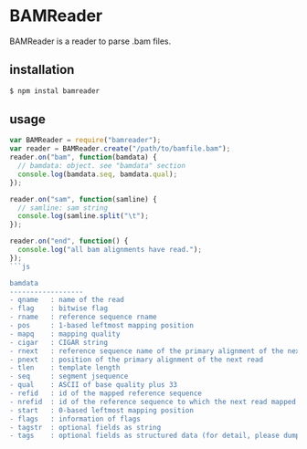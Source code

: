 BAMReader
==========
BAMReader is a reader to parse .bam files.

installation
----------------
```bash
$ npm instal bamreader
```

usage
-------------
```js
var BAMReader = require("bamreader");
var reader = BAMReader.create("/path/to/bamfile.bam");
reader.on("bam", function(bamdata) {
  // bamdata: object. see "bamdata" section
  console.log(bamdata.seq, bamdata.qual);
});

reader.on("sam", function(samline) {
  // samline: sam string
  console.log(samline.split("\t");
});

reader.on("end", function() {
  console.log("all bam alignments have read.");
});
```js

bamdata
------------------
- qname   : name of the read
- flag    : bitwise flag
- rname   : reference sequence rname
- pos     : 1-based leftmost mapping position
- mapq    : mapping quality
- cigar   : CIGAR string
- rnext   : reference sequence name of the primary alignment of the next read
- pnext   : position of the primary alignment of the next read
- tlen    : template length
- seq     : segment jsequence
- qual    : ASCII of base quality plus 33
- refid   : id of the mapped reference sequence
- nrefid  : id of the reference sequence to which the next read mapped
- start   : 0-based leftmost mapping position
- flags   : information of flags
- tagstr  : optional fields as string
- tags    : optional fields as structured data (for detail, please dump it...)
